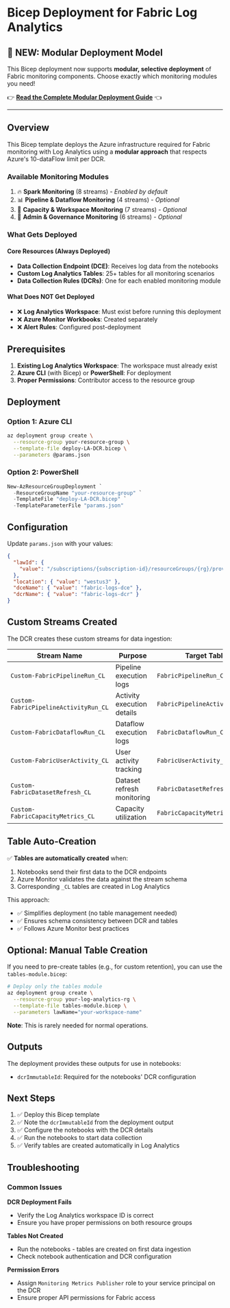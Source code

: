 # Bicep Deployment for Fabric Log Analytics

## 🎯 **NEW: Modular Deployment Model**

This Bicep deployment now supports **modular, selective deployment** of Fabric monitoring components. Choose exactly which monitoring modules you need!

👉 **[Read the Complete Modular Deployment Guide](./MODULAR_DEPLOYMENT_GUIDE.md)** 👈

---

## Overview

This Bicep template deploys the Azure infrastructure required for Fabric monitoring with Log Analytics using a **modular approach** that respects Azure's 10-dataFlow limit per DCR.

### Available Monitoring Modules

1. 🔥 **Spark Monitoring** (8 streams) - *Enabled by default*
2. 📊 **Pipeline & Dataflow Monitoring** (4 streams) - *Optional*
3. 💾 **Capacity & Workspace Monitoring** (7 streams) - *Optional*
4. 🔐 **Admin & Governance Monitoring** (6 streams) - *Optional*

### What Gets Deployed

#### Core Resources (Always Deployed)
- **Data Collection Endpoint (DCE)**: Receives log data from the notebooks
- **Custom Log Analytics Tables**: 25+ tables for all monitoring scenarios
- **Data Collection Rules (DCRs)**: One for each enabled monitoring module

#### What Does NOT Get Deployed
- ❌ **Log Analytics Workspace**: Must exist before running this deployment
- ❌ **Azure Monitor Workbooks**: Created separately
- ❌ **Alert Rules**: Configured post-deployment

## Prerequisites

1. **Existing Log Analytics Workspace**: The workspace must already exist
2. **Azure CLI** (with Bicep) or **PowerShell**: For deployment
3. **Proper Permissions**: Contributor access to the resource group

## Deployment

### Option 1: Azure CLI
```bash
az deployment group create \
  --resource-group your-resource-group \
  --template-file deploy-LA-DCR.bicep \
  --parameters @params.json
```

### Option 2: PowerShell
```powershell
New-AzResourceGroupDeployment `
  -ResourceGroupName "your-resource-group" `
  -TemplateFile "deploy-LA-DCR.bicep" `
  -TemplateParameterFile "params.json"
```

## Configuration

Update `params.json` with your values:

```json
{
  "lawId": {
    "value": "/subscriptions/{subscription-id}/resourceGroups/{rg}/providers/Microsoft.OperationalInsights/workspaces/{workspace-name}"
  },
  "location": { "value": "westus3" },
  "dceName": { "value": "fabric-logs-dce" },
  "dcrName": { "value": "fabric-logs-dcr" }
}
```

## Custom Streams Created

The DCR creates these custom streams for data ingestion:

| Stream Name | Purpose | Target Table |
|-------------|---------|--------------|
| `Custom-FabricPipelineRun_CL` | Pipeline execution logs | `FabricPipelineRun_CL` |
| `Custom-FabricPipelineActivityRun_CL` | Activity execution details | `FabricPipelineActivityRun_CL` |
| `Custom-FabricDataflowRun_CL` | Dataflow execution logs | `FabricDataflowRun_CL` |
| `Custom-FabricUserActivity_CL` | User activity tracking | `FabricUserActivity_CL` |
| `Custom-FabricDatasetRefresh_CL` | Dataset refresh monitoring | `FabricDatasetRefresh_CL` |
| `Custom-FabricCapacityMetrics_CL` | Capacity utilization | `FabricCapacityMetrics_CL` |

## Table Auto-Creation

✅ **Tables are automatically created** when:
1. Notebooks send their first data to the DCR endpoints
2. Azure Monitor validates the data against the stream schema
3. Corresponding `_CL` tables are created in Log Analytics

This approach:
- ✅ Simplifies deployment (no table management needed)
- ✅ Ensures schema consistency between DCR and tables
- ✅ Follows Azure Monitor best practices

## Optional: Manual Table Creation

If you need to pre-create tables (e.g., for custom retention), you can use the `tables-module.bicep`:

```bash
# Deploy only the tables module
az deployment group create \
  --resource-group your-log-analytics-rg \
  --template-file tables-module.bicep \
  --parameters lawName="your-workspace-name"
```

**Note**: This is rarely needed for normal operations.

## Outputs

The deployment provides these outputs for use in notebooks:

- `dcrImmutableId`: Required for the notebooks' DCR configuration

## Next Steps

1. ✅ Deploy this Bicep template
2. ✅ Note the `dcrImmutableId` from the deployment output
3. ✅ Configure the notebooks with the DCR details
4. ✅ Run the notebooks to start data collection
5. ✅ Verify tables are created automatically in Log Analytics

## Troubleshooting

### Common Issues

**DCR Deployment Fails**
- Verify the Log Analytics workspace ID is correct
- Ensure you have proper permissions on both resource groups

**Tables Not Created**
- Run the notebooks - tables are created on first data ingestion
- Check notebook authentication and DCR configuration

**Permission Errors**
- Assign `Monitoring Metrics Publisher` role to your service principal on the DCR
- Ensure proper API permissions for Fabric access
